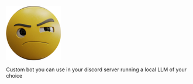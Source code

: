   <img src="assets/logo1.png" alt="Logo 1" width="150"/>

Custom bot you can use in your discord server running a local LLM of your choice
